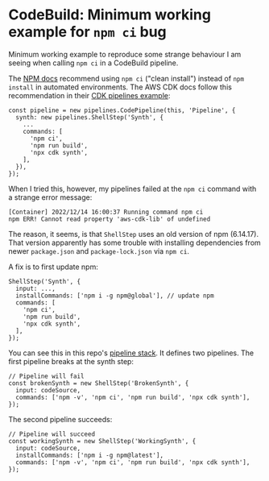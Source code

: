 # CodeBuild: Minimum working example for `npm ci` bug

Minimum working example to reproduce some strange behaviour I am seeing when calling `npm ci` in a CodeBuild pipeline.

The [NPM docs](https://docs.npmjs.com/cli/v9/commands/npm-ci) recommend using `npm ci` ("clean install") instead of `npm install` in automated environments.
The AWS CDK docs follow this recommendation in their [CDK pipelines example](https://docs.aws.amazon.com/cdk/api/v2/docs/aws-cdk-lib.pipelines-readme.html):

```
const pipeline = new pipelines.CodePipeline(this, 'Pipeline', {
  synth: new pipelines.ShellStep('Synth', {
    ...
    commands: [
      'npm ci',
      'npm run build',
      'npx cdk synth',
    ],
  }),
});
```

When I tried this, however, my pipelines failed at the `npm ci` command with a strange error message:
```
[Container] 2022/12/14 16:00:37 Running command npm ci
npm ERR! Cannot read property 'aws-cdk-lib' of undefined
```

The reason, it seems, is that `ShellStep` uses an old version of npm (6.14.17).
That version apparently has some trouble with installing dependencies from newer `package.json` and `package-lock.json` via `npm ci`.

A fix is to first update npm:
```
ShellStep('Synth', {
  input: ...,
  installCommands: ['npm i -g npm@global'], // update npm
  commands: [
    'npm ci',
    'npm run build',
    'npx cdk synth',
  ],
});
```

You can see this in this repo's [pipeline stack](lib/pipeline.stack.ts).
It defines two pipelines.
The first pipeline breaks at the synth step:
```
// Pipeline will fail
const brokenSynth = new ShellStep('BrokenSynth', {
  input: codeSource,
  commands: ['npm -v', 'npm ci', 'npm run build', 'npx cdk synth'],
});
```
The second pipeline succeeds:
```
// Pipeline will succeed
const workingSynth = new ShellStep('WorkingSynth', {
  input: codeSource,
  installCommands: ['npm i -g npm@latest'],
  commands: ['npm -v', 'npm ci', 'npm run build', 'npx cdk synth'],
});
```
